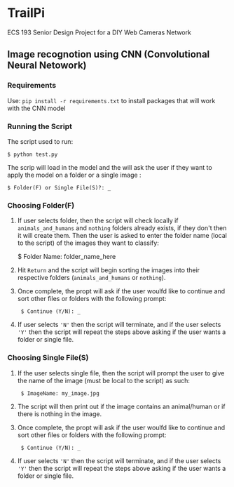 # TrailPi
ECS 193 Senior Design Project for a DIY Web Cameras Network

## Image recognotion using CNN (Convolutional Neural Netowork)

### Requirements

Use:
 `pip install -r requirements.txt` to install packages that will work with the CNN model

### Running the Script
The script used to run:

    $ python test.py

 The scrip will load in the model and the will ask the user if they want to apply the model on a folder or a single image :

    $ Folder(F) or Single File(S)?: _

### Choosing Folder(F)
1. If user selects folder, then the script will check locally if `animals_and_humans` and `nothing` folders already exists, if they don't then it will create them. Then the user is asked to enter the folder name (local to the script) of the images they want to classify:

    $ Folder Name: folder_name_here

2. Hit `Return` and the script will begin sorting the images into their respective folders (`animals_and_humans` or `nothing`).
3. Once complete, the propt will ask if the user woulfd like to continue and sort other files or folders with the following prompt:

        $ Continue (Y/N): _

4. If user selects `'N'` then the script will terminate, and if the user selects `'Y'` then the script will repeat the steps above asking if the user wants a folder or single file.

### Choosing Single File(S)
1. If the user selects single file, then the script will prompt the user to give the name of the image (must be local to the script) as such:

        $ ImageName: my_image.jpg 

2. The script will then print out if the image contains an animal/human or if there is nothing in the image.
3. Once complete, the propt will ask if the user woulfd like to continue and sort other files or folders with the following prompt:

        $ Continue (Y/N): _ 
4. If user selects `'N'` then the script will terminate, and if the user selects `'Y'` then the script will repeat the steps above asking if the user wants a folder or single file.
